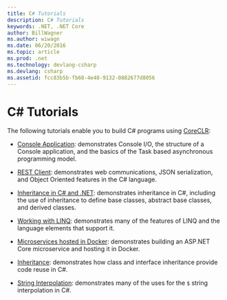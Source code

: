 ```yaml
---
title: C# Tutorials
description: C# Tutorials
keywords: .NET, .NET Core
author: BillWagner
ms.author: wiwagn
ms.date: 06/20/2016
ms.topic: article
ms.prod: .net
ms.technology: devlang-csharp
ms.devlang: csharp
ms.assetid: fcc83b5b-fb68-4e48-9132-0882677d8056
---
```


# C# Tutorials

The following tutorials enable you to build C# programs using [CoreCLR](https://github.com/dotnet/coreclr):

* [Console Application](console-teleprompter.md): demonstrates Console I/O, the structure of a Console application, and
the basics of the Task based asynchronous programming model.
* [REST Client](console-webapiclient.md): demonstrates web communications, JSON serialization, and Object Oriented
features in the C# language.

* [Inheritance in C# and .NET](inheritance.md): demonstrates inheritance in C#, including the use of inheritance to define base classes, abstract base classes, and derived classes.

* [Working with LINQ](working-with-linq.md): demonstrates many of the features of LINQ and the language elements that support it.

* [Microservices hosted in Docker](microservices.md): demonstrates building an ASP.NET Core microservice and hosting it in Docker.

* [Inheritance](inheritance.md): demonstrates how class and interface inheritance provide code reuse in C#.

* [String Interpolation](string-interpolation.md): demonstrates many of the uses for the `$` string interpolation in C#.
